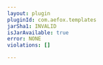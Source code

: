 ```yaml
---
layout: plugin
pluginId: com.aefox.templates
jarSha1: INVALID
isJarAvailable: true
error: NONE
violations: []

---
```

